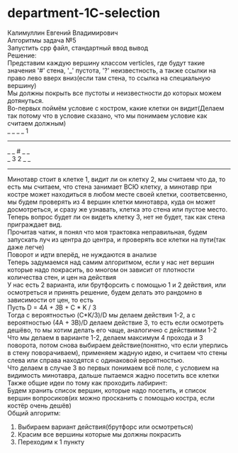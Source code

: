 # department-1C-selection
Калимуллин Евгений Владимирович  
Алгоритмы задача №5  
Запустить cpp файл, стандартный ввод вывод  
Решение:  
Представим каждую вершину классом verticles, где будут такие значения '#' стена, '_' пустота, '?' неизвестность, а также ссылки на право лево вверх вниз(если там стена, то ссылка на специальную вершину)  
Мы должны покрыть все пустоты и неизвестности до которых можем дотянуться.   
Во-первых поймём условие с костром, какие клетки он видит(Делаем так потому что в условие сказано, что мы понимаем условие как считаем должным)  
_ _ _ _ 1  
_ _ _ _ _  
_ _ # _ _  
_ 3 2 _ _  
_ _ _ _ _  
Минотавр стоит в клетке 1, видит ли он клетку 2, мы считаем что да, то есть мы считаем, что стена занимает ВСЮ клетку, а минотавр при костре может находиться в любом месте своей клетки, соответсвенно, мы будем проверять из 4 вершин клетки минотавра, куда он может досмотреться, и сразу же узнавать, клетка это стена или пустое место.  
Теперь вопрос будет ли он видеть клетку 3, нет не будет, так как стена приграждает вид.  
Прочитав чатик, я понял что моя трактовка неправильная, будем запускать луч из центра до центра, и проверять все клетки на пути(так даже легче)  
Поворот и идти вперёд, не нуждаются в анализе  
Теперь задумаемся над самим алгоритмом, если у нас нет вершин которые надо покрасить, во многом он зависит от плотности количества стен, и цен на действия  
У нас есть 2 варианта, или брутфорсить с помощью 1 и 2 действия, или осмотреться и принять решение, будем делать это рандомно в зависимости от цен, то есть  
Пусть D = 4*A + 3*B + C * K / 3  
Тогда с вероятностью (C*K/3)/D мы делаем действия 1-2, а с вероятностью (4A + 3B)/D делаем действие 3, то есть если осмотреть дешёво, то мы хотим делать его чаще, аналогично с действиями 1-2  
Что мы делаем в варианте 1-2, делаем максимум 4 прохода и 3 поворота, потом снова выбираем действие(понятно, что если уперлись в стену поворачиваем), применяем жадную идею, и считаем что стены слева или справа находятся с одинаковой вероятностью.  
Что делаем в случае 3 во первых понимаем всё поле, с условием на видимость минотавра, дальше пытаемся жадно посетить все клетки  
Также общие идеи по тому как проходить лабиринт:  
Будем хранить список вершин, которые надо посетить, и список вершин вопросиков(их можно просканить с помощью костра, если костёр очень дешёв)  
Общий алгоритм:  
1) Выбираем вариант действия(брутфорс или осмотреться)  
2) Красим все вершины которые мы должны покрасить
3) Переходим к 1 пункту
